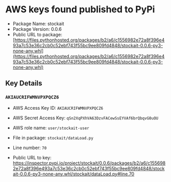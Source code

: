 # AWS keys found published to PyPi

* Package Name: stockait
* Package Version: 0.0.6
* Public URL to package: [https://files.pythonhosted.org/packages/b2/a6/c1556982e72a8f396e493a7c53e36c2cb0c52ebf743f55bc9ee809fd4848/stockait-0.0.6-py3-none-any.whl](https://files.pythonhosted.org/packages/b2/a6/c1556982e72a8f396e493a7c53e36c2cb0c52ebf743f55bc9ee809fd4848/stockait-0.0.6-py3-none-any.whl)

## Key Details

### `AKIAUCRIFWMNVPXPQCZ6`

* AWS Access Key ID: `AKIAUCRIFWMNVPXPQCZ6`
* AWS Secret Access Key: `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` 
* AWS role name: `user/stockait-user`
* File in package: `stockait/dataLoad.py`
* Line number: `70`

* Public URL to key: https://inspector.pypi.io/project/stockait/0.0.6/packages/b2/a6/c1556982e72a8f396e493a7c53e36c2cb0c52ebf743f55bc9ee809fd4848/stockait-0.0.6-py3-none-any.whl/stockait/dataLoad.py#line.70


